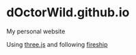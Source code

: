 # dOctorWild.github.io
My personal website

Using [three.js](https://github.com/mrdoob/three.js/)
and following [fireship](https://www.youtube.com/watch?v=Q7AOvWpIVHU)
